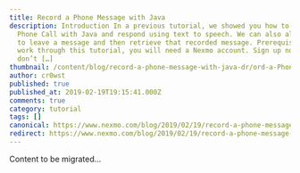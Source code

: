 ```yaml
---
title: Record a Phone Message with Java
description: Introduction In a previous tutorial, we showed you how to Receive a
  Phone Call with Java and respond using text to speech. We can also allow users
  to leave a message and then retrieve that recorded message. Prerequisites To
  work through this tutorial, you will need a Nexmo account. Sign up now if you
  don’t […]
thumbnail: /content/blog/record-a-phone-message-with-java-dr/ord-a-Phone-Message-with-Java.png
author: cr0wst
published: true
published_at: 2019-02-19T19:15:41.000Z
comments: true
category: tutorial
tags: []
canonical: https://www.nexmo.com/blog/2019/02/19/record-a-phone-message-with-java-dr
redirect: https://www.nexmo.com/blog/2019/02/19/record-a-phone-message-with-java-dr
---
```


Content to be migrated...
